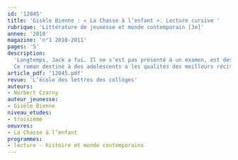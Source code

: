 ```yaml
---
id: '12045'
title: 'Gisèle Bienne : « La Chasse à l’enfant ». Lecture cursive '
rubrique: 'Littérature de jeunesse et monde contemporain [3e]'
annee: '2010'
magazine: 'n°1 2010-2011'
pages: '5'
description: 
  'Longtemps, Jack a fui. Il ne s’est pas présenté à un examen, est descendu d’un train, a quitté sa famille, s’est évadé d’un internat, d’une caserne, a passé une frontière. Il a fui... les questions, les étiquettes, les brimades et les embrigadements. Il a fini par trouver refuge au cœur de la nature. Il est devenu berger. Taiseux, solitaire et attentif, il a rebâti une maison et veille sur le petit garçon de ses voisins. Il aime les fleurs, les livres et Natacha, une femme douce et rieuse. Mais les voilà qui le rattrapent. Ils ont lancé un détective privé à ses trousses.
  Ce roman destiné à des adolescents a les qualités des meilleurs récits. La première est qu’il touchera également un lectorat adulte. Cela tient d’abord à la force du thème et à son traitement poétique. Pas un mot de trop dans ces pages, pas une facilité. Gisèle Bienne le dit elle-même : pour jeunes ou pour adultes, elle a « la même écriture, même si, lorsque j’écris pour les adolescents, je fais moins de commentaires et je laisse parler les situations. Je pense que les jeunes peuvent tout lire ».'
article_pdf: '12045.pdf'
revue: 'L’école des lettres des collèges'
auteurs:
- Norbert Czarny
auteur_jeunesse:
- Gisèle Bienne
niveau_etudes:
- troisième
oeuvres:
- La Chasse à l’enfant
programmes:
- lecture - histoire et monde contemporains
---
```

